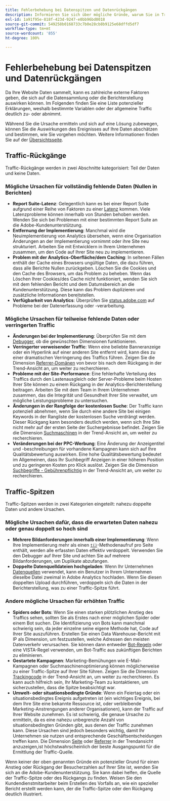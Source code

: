 ```yaml
---
title: Fehlerbehebung bei Datenspitzen und Datenrückgängen
description: Informieren Sie sich über mögliche Gründe, warum Sie in Trend-Berichten dramatische Zu- oder Abnahmen feststellen können.
exl-id: 1a91f95e-818f-423d-9247-e0bb96bd0018
source-git-commit: 549258b0168733c7b0e28cb8b9125e68dffd5df7
workflow-type: tm+mt
source-wordcount: '855'
ht-degree: 100%

---
```


# Fehlerbehebung bei Datenspitzen und Datenrückgängen

Da Ihre Website Daten sammelt, kann es zahlreiche externe Faktoren geben, die sich auf die Datensammlung oder die Berichterstellung auswirken können. Im Folgenden finden Sie eine Liste potenzieller Erklärungen, weshalb bestimmte Variablen oder der allgemeine Traffic deutlich zu- oder abnimmt.

Während Sie die Ursache ermitteln und sich auf eine Lösung zubewegen, können Sie die Auswirkungen des Ereignisses auf Ihre Daten abschätzen und bestimmen, wie Sie vorgehen möchten. Weitere Informationen finden Sie auf der [Übersichtsseite](overview.md).

## Traffic-Rückgänge

Traffic-Rückgänge werden in zwei Abschnitte kategorisiert: Teil der Daten und keine Daten.

### Mögliche Ursachen für vollständig fehlende Daten (Nullen in Berichten)

* **Report Suite-Latenz**: Gelegentlich kann es bei einer Report Suite aufgrund einer Reihe von Faktoren zu einer [Latenz](../latency.md) kommen. Viele Latenzprobleme können innerhalb von Stunden behoben werden. Wenden Sie sich bei Problemen mit einer bestimmten Report Suite an die Adobe-Kundenunterstützung.
* **Entfernung der Implementierung**: Manchmal wird die Neuimplementierung von Analytics übersehen, wenn eine Organisation Änderungen an der Implementierung vornimmt oder ihre Site neu strukturiert. Arbeiten Sie mit Entwicklern in Ihrem Unternehmen zusammen, um den Code auf Ihrer Site neu zu implementieren.
* **Problem mit der Analytics-Oberfläche/dem Caching**: In seltenen Fällen enthält der Cache eines Browsers ungültige Daten, die dazu führen, dass alle Berichte Nullen zurückgeben. Löschen Sie die Cookies und den Cache des Browsers, um das Problem zu beheben. Wenn das Löschen Ihrer Cookies/des Cache nicht funktioniert, wenden Sie sich mit dem fehlenden Bericht und dem Datumsbereich an die Kundenunterstützung. Diese kann das Problem duplizieren und zusätzliche Informationen bereitstellen.
* **Verfügbarkeit von Analytics**: Überprüfen Sie [status.adobe.com](https://status.adobe.com/products/1173/de) auf Probleme bei der Datenerfassung oder -verarbeitung.

### Mögliche Ursachen für teilweise fehlende Daten oder verringerten Traffic

* **Änderungen bei der Implementierung**: Überprüfen Sie mit dem [Debugger](/help/implement/validate/debugger.md), ob die gewünschten Dimensionen funktionieren.
* **Verringerter verweisender Traffic**: Wenn eine beliebte Banneranzeige oder ein Hyperlink auf einer anderen Site entfernt wird, kann dies zu einer dramatischen Verringerung des Traffics führen. Zeigen Sie die Dimension [Referrer-Domänen](/help/components/dimensions/referring-domain.md) von bevor bis nach dem Rückgang in der Trend-Ansicht an, um weiter zu recherchieren.
* **Probleme mit der Site-Performance**: Eine fehlerhafte Verteilung des Traffics durch den Lastenausgleich oder Server-Probleme beim Hosten Ihrer Site können zu einem Rückgang in der Analytics-Berichterstellung beitragen. Arbeiten Sie mit dem Team in Ihrem Unternehmen zusammen, das die Integrität und Gesundheit Ihrer Site verwaltet, um mögliche Leistungsprobleme zu untersuchen.
* **Änderungen in der Rangfolge der kostenlosen Suche**: Der Traffic kann potenziell abnehmen, wenn Sie durch eine andere Site bei einigen Keywords in der Rangliste der kostenlosen Suche verdrängt werden. Dieser Rückgang kann besonders deutlich werden, wenn sich Ihre Site nicht mehr auf der ersten Seite der Suchergebnisse befindet. Zeigen Sie die Dimension [Suchmaschinen](/help/components/dimensions/search-engine.md) in der Trend-Ansicht an, um weiter zu recherchieren.
* **Veränderungen bei der PPC-Werbung**: Eine Änderung der Anzeigentitel und -beschreibungen für vorhandene Kampagnen kann sich auf Ihre Qualitätsbewertung auswirken. Eine hohe Qualitätsbewertung bedeutet im Allgemeinen, dass Ihr Suchbegriff Anzeigen in einer höheren Position und zu geringeren Kosten pro Klick auslöst. Zeigen Sie die Dimension [Suchbegriffe - Gebührenpflichtig](/help/components/dimensions/search-keyword.md) in der Trend-Ansicht an, um weiter zu recherchieren.

## Traffic-Spitzen

Traffic-Spitzen werden in zwei Kategorien eingeteilt: nahezu doppelte Daten und andere Ursachen.

### Mögliche Ursachen dafür, dass die erwarteten Daten nahezu oder genau doppelt so hoch sind

* **Mehrere Bildanforderungen innerhalb einer Implementierung**: Wenn Ihre Implementierung mehr als einen [`t()`](/help/implement/vars/functions/t-method.md)-Methodenaufruf pro Seite enthält, werden alle erfassten Daten effektiv verdoppelt. Verwenden Sie den Debugger auf Ihrer Site und achten Sie auf mehrere Bildanforderungen, um Duplikate abzufangen.
* **Doppelte Datenquelldateien hochgeladen**: Wenn Ihr Unternehmen [Datenquellen](/help/import/c-data-sources/datasrc-home.md) verwendet, kann ein Benutzer in Ihrem Unternehmen dieselbe Datei zweimal in Adobe Analytics hochladen. Wenn Sie diesen doppelten Upload durchführen, verdoppeln sich die Daten in der Berichterstellung, was zu einer Traffic-Spitze führt.

### Andere mögliche Ursachen für erhöhten Traffic

* **Spiders oder Bots**: Wenn Sie einen starken plötzlichen Anstieg des Traffics sehen, sollten Sie als Erstes nach einer möglichen Spider oder einem Bot suchen. Die Identifizierung von Bots kann manchmal schwierig sein, da jeder einzelne seine eigene Methode hat, Code auf Ihrer Site auszuführen. Erstellen Sie einen Data Warehouse-Bericht mit IP als Dimension, um festzustellen, welche Adressen den meisten Datenverkehr verursachen. Sie können dann entweder [Bot-Regeln](/help/admin/admin/bot-removal/bot-rules.md) oder eine VISTA-Regel verwenden, um Bot-Traffic aus zukünftigen Berichten zu eliminieren.
* **Gestartete Kampagnen**: Marketing-Bemühungen wie E-Mail-Kampagnen oder Suchmaschinenoptimierung können möglicherweise zu einer Traffic-Spitze auf Ihrer Site führen. Zeigen Sie die Dimension [Trackingcode](/help/components/dimensions/tracking-code.md) in der Trend-Ansicht an, um weiter zu recherchieren. Es kann auch hilfreich sein, Ihr Marketing-Team zu kontaktieren, um sicherzustellen, dass die Spitze beabsichtigt war.
* **Umwelt- oder situationsbedingte Gründe**: Wenn ein Feiertag oder ein situationsbedingtes Ereignis aufgetreten ist (ein wichtiges Ereignis, bei dem Ihre Site eine bekannte Ressource ist, oder verbleibende Marketing-Anstrengungen anderer Organisationen), kann der Traffic auf Ihrer Website zunehmen. Es ist schwierig, die genaue Ursache zu ermitteln, da es eine nahezu unbegrenzte Anzahl von situationsbedingten Gründen gibt, aus denen der Traffic zunehmen kann. Diese Ursachen sind jedoch besonders wichtig, damit Ihr Unternehmen sie nutzen und entsprechende Geschäftsentscheidungen treffen kann. Die Dimension [Seite](/help/components/dimensions/page.md) oder [Referrer](/help/components/dimensions/referrer.md) in der Trendansicht anzuzeigen,ist höchstwahrscheinlich der beste Ausgangspunkt für die Ermittlung der Traffic-Quelle.

Wenn keiner der oben genannten Gründe ein potenzieller Grund für einen Anstieg oder Rückgang der Besucherzahlen auf Ihrer Site ist, wenden Sie sich an die Adobe-Kundenunterstützung. Sie kann dabei helfen, die Quelle der Traffic-Spitze oder des Rückgangs zu finden. Weisen Sie den Kundendienstmitarbeiter beim Erstellen des Vorfalls an, wie ein spezieller Bericht erstellt werden kann, der die Traffic-Spitze oder den Rückgang deutlich illustriert.
